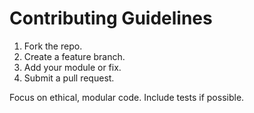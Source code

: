 # Contributing Guidelines

1. Fork the repo.
2. Create a feature branch.
3. Add your module or fix.
4. Submit a pull request.

Focus on ethical, modular code. Include tests if possible.
